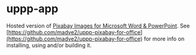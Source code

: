 # uppp-app
Hosted version of [Pixabay Images for Microsoft Word & PowerPoint](https://github.com/madve2/uppp-pixabay-for-office). See [https://github.com/madve2/uppp-pixabay-for-office](https://github.com/madve2/uppp-pixabay-for-office) for more info on installing, using and/or building it.
